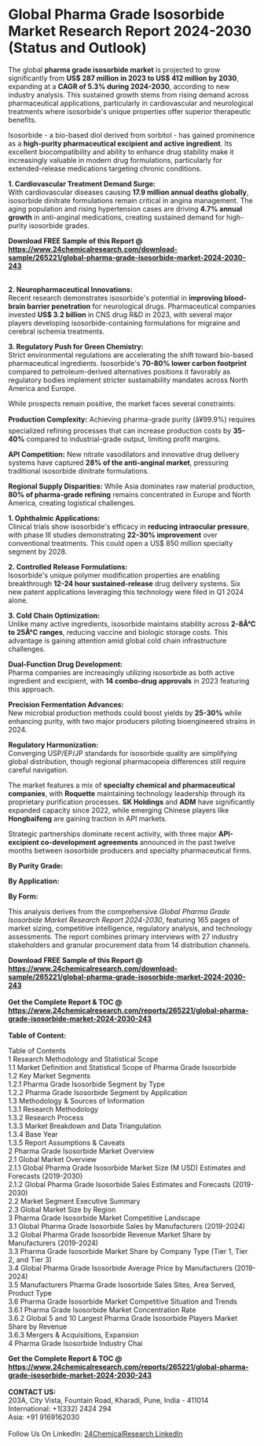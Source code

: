 <h1>Global Pharma Grade Isosorbide Market Research Report 2024-2030 (Status and Outlook)</h1><p>The global <strong>pharma grade isosorbide market</strong> is projected to grow significantly from <strong>US$ 287 million in 2023 to US$ 412 million by 2030</strong>, expanding at a <strong>CAGR of 5.3% during 2024-2030</strong>, according to new industry analysis. This sustained growth stems from rising demand across pharmaceutical applications, particularly in cardiovascular and neurological treatments where isosorbide's unique properties offer superior therapeutic benefits.</p><p>Isosorbide - a bio-based diol derived from sorbitol - has gained prominence as a <strong>high-purity pharmaceutical excipient and active ingredient</strong>. Its excellent biocompatibility and ability to enhance drug stability make it increasingly valuable in modern drug formulations, particularly for extended-release medications targeting chronic conditions.</p><p><strong>1. Cardiovascular Treatment Demand Surge:</strong><br>
With cardiovascular diseases causing <strong>17.9 million annual deaths globally</strong>, isosorbide dinitrate formulations remain critical in angina management. The aging population and rising hypertension cases are driving <strong>4.7% annual growth</strong> in anti-anginal medications, creating sustained demand for high-purity isosorbide grades.</p><div><b>Download FREE Sample of this Report @ 
            <a href="https://www.24chemicalresearch.com/download-sample/265221/global-pharma-grade-isosorbide-market-2024-2030-243">
            https://www.24chemicalresearch.com/download-sample/265221/global-pharma-grade-isosorbide-market-2024-2030-243</a></b></div><br><p><strong>2. Neuropharmaceutical Innovations:</strong><br>
Recent research demonstrates isosorbide's potential in <strong>improving blood-brain barrier penetration</strong> for neurological drugs. Pharmaceutical companies invested <strong>US$ 3.2 billion</strong> in CNS drug R&amp;D in 2023, with several major players developing isosorbide-containing formulations for migraine and cerebral ischemia treatments.</p><p><strong>3. Regulatory Push for Green Chemistry:</strong><br>
Strict environmental regulations are accelerating the shift toward bio-based pharmaceutical ingredients. Isosorbide's <strong>70-80% lower carbon footprint</strong> compared to petroleum-derived alternatives positions it favorably as regulatory bodies implement stricter sustainability mandates across North America and Europe.</p><p>While prospects remain positive, the market faces several constraints:</p><p><strong>Production Complexity:</strong> Achieving pharma-grade purity (â¥99.9%) requires specialized refining processes that can increase production costs by <strong>35-40%</strong> compared to industrial-grade output, limiting profit margins.</p><p><strong>API Competition:</strong> New nitrate vasodilators and innovative drug delivery systems have captured <strong>28% of the anti-anginal market</strong>, pressuring traditional isosorbide dinitrate formulations.</p><p><strong>Regional Supply Disparities:</strong> While Asia dominates raw material production, <strong>80% of pharma-grade refining</strong> remains concentrated in Europe and North America, creating logistical challenges.</p><p><strong>1. Ophthalmic Applications:</strong><br>
Clinical trials show isosorbide's efficacy in <strong>reducing intraocular pressure</strong>, with phase III studies demonstrating <strong>22-30% improvement</strong> over conventional treatments. This could open a US$ 850 million specialty segment by 2028.</p><p><strong>2. Controlled Release Formulations:</strong><br>
Isosorbide's unique polymer modification properties are enabling breakthrough <strong>12-24 hour sustained-release</strong> drug delivery systems. Six new patent applications leveraging this technology were filed in Q1 2024 alone.</p><p><strong>3. Cold Chain Optimization:</strong><br>
Unlike many active ingredients, isosorbide maintains stability across <strong>2-8Â°C to 25Â°C ranges</strong>, reducing vaccine and biologic storage costs. This advantage is gaining attention amid global cold chain infrastructure challenges.</p><p><strong>Dual-Function Drug Development:</strong><br>
	Pharma companies are increasingly utilizing isosorbide as both active ingredient and excipient, with <strong>14 combo-drug approvals</strong> in 2023 featuring this approach.</p><p><strong>Precision Fermentation Advances:</strong><br>
	New microbial production methods could boost yields by <strong>25-30%</strong> while enhancing purity, with two major producers piloting bioengineered strains in 2024.</p><p><strong>Regulatory Harmonization:</strong><br>
	Converging USP/EP/JP standards for isosorbide quality are simplifying global distribution, though regional pharmacopeia differences still require careful navigation.</p><p>The market features a mix of <strong>specialty chemical and pharmaceutical companies</strong>, with <strong>Roquette</strong> maintaining technology leadership through its proprietary purification processes. <strong>SK Holdings</strong> and <strong>ADM</strong> have significantly expanded capacity since 2022, while emerging Chinese players like <strong>Hongbaifeng</strong> are gaining traction in API markets.</p><p>Strategic partnerships dominate recent activity, with three major <strong>API-excipient co-development agreements</strong> announced in the past twelve months between isosorbide producers and specialty pharmaceutical firms.</p><p><strong>By Purity Grade:</strong></p><p><strong>By Application:</strong></p><p><strong>By Form:</strong></p><p>This analysis derives from the comprehensive <em>Global Pharma Grade Isosorbide Market Research Report 2024-2030</em>, featuring 165 pages of market sizing, competitive intelligence, regulatory analysis, and technology assessments. The report combines primary interviews with 27 industry stakeholders and granular procurement data from 14 distribution channels.</p><div><b>Download FREE Sample of this Report @ 
            <a href="https://www.24chemicalresearch.com/download-sample/265221/global-pharma-grade-isosorbide-market-2024-2030-243">
            https://www.24chemicalresearch.com/download-sample/265221/global-pharma-grade-isosorbide-market-2024-2030-243</a></b></div><br><div><b>Get the Complete Report & TOC @ 
            <a href="https://www.24chemicalresearch.com/reports/265221/global-pharma-grade-isosorbide-market-2024-2030-243">
            https://www.24chemicalresearch.com/reports/265221/global-pharma-grade-isosorbide-market-2024-2030-243</a></b></div><br>
            <b>Table of Content:</b><p>Table of Contents<br />
1 Research Methodology and Statistical Scope<br />
1.1 Market Definition and Statistical Scope of Pharma Grade Isosorbide<br />
1.2 Key Market Segments<br />
1.2.1 Pharma Grade Isosorbide Segment by Type<br />
1.2.2 Pharma Grade Isosorbide Segment by Application<br />
1.3 Methodology & Sources of Information<br />
1.3.1 Research Methodology<br />
1.3.2 Research Process<br />
1.3.3 Market Breakdown and Data Triangulation<br />
1.3.4 Base Year<br />
1.3.5 Report Assumptions & Caveats<br />
2 Pharma Grade Isosorbide Market Overview<br />
2.1 Global Market Overview<br />
2.1.1 Global Pharma Grade Isosorbide Market Size (M USD) Estimates and Forecasts (2019-2030)<br />
2.1.2 Global Pharma Grade Isosorbide Sales Estimates and Forecasts (2019-2030)<br />
2.2 Market Segment Executive Summary<br />
2.3 Global Market Size by Region<br />
3 Pharma Grade Isosorbide Market Competitive Landscape<br />
3.1 Global Pharma Grade Isosorbide Sales by Manufacturers (2019-2024)<br />
3.2 Global Pharma Grade Isosorbide Revenue Market Share by Manufacturers (2019-2024)<br />
3.3 Pharma Grade Isosorbide Market Share by Company Type (Tier 1, Tier 2, and Tier 3)<br />
3.4 Global Pharma Grade Isosorbide Average Price by Manufacturers (2019-2024)<br />
3.5 Manufacturers Pharma Grade Isosorbide Sales Sites, Area Served, Product Type<br />
3.6 Pharma Grade Isosorbide Market Competitive Situation and Trends<br />
3.6.1 Pharma Grade Isosorbide Market Concentration Rate<br />
3.6.2 Global 5 and 10 Largest Pharma Grade Isosorbide Players Market Share by Revenue<br />
3.6.3 Mergers & Acquisitions, Expansion<br />
4 Pharma Grade Isosorbide Industry Chai</p><div><b>Get the Complete Report & TOC @ 
            <a href="https://www.24chemicalresearch.com/reports/265221/global-pharma-grade-isosorbide-market-2024-2030-243">
            https://www.24chemicalresearch.com/reports/265221/global-pharma-grade-isosorbide-market-2024-2030-243</a></b></div><br><b>CONTACT US:</b><br>
            203A, City Vista, Fountain Road, Kharadi, Pune, India - 411014<br>
            International: +1(332) 2424 294<br>
            Asia: +91 9169162030 <br><br>
            Follow Us On LinkedIn: <a href="https://www.linkedin.com/company/24chemicalresearch/">24ChemicalResearch LinkedIn</a>